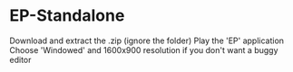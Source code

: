 # EP-Standalone
Download and extract the .zip (ignore the folder)
Play the 'EP' application
Choose 'Windowed' and 1600x900 resolution if you don't want a buggy editor
